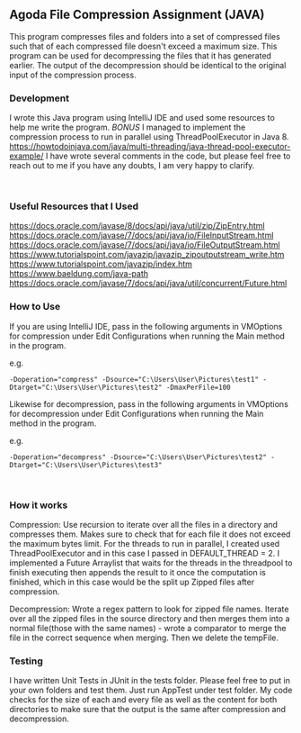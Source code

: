 ## Agoda File Compression Assignment (JAVA)

This program compresses files and folders into a set of compressed files such that of each
compressed file doesn't exceed a maximum size. This program can be used for
decompressing the files that it has generated earlier. The output of the decompression should be
identical to the original input of the compression process.

### Development

I wrote this Java program using IntelliJ IDE and used some resources to help me write the program.
_BONUS_ I managed to implement the compression process to run in parallel using ThreadPoolExecutor in Java 8.
https://howtodoinjava.com/java/multi-threading/java-thread-pool-executor-example/
I have wrote several comments in the code, but please feel free to reach out to me if you have any doubts, I am very happy to clarify.

<br />

### Useful Resources that I Used

https://docs.oracle.com/javase/8/docs/api/java/util/zip/ZipEntry.html
https://docs.oracle.com/javase/7/docs/api/java/io/FileInputStream.html
https://docs.oracle.com/javase/7/docs/api/java/io/FileOutputStream.html
https://www.tutorialspoint.com/javazip/javazip_zipoutputstream_write.htm
https://www.tutorialspoint.com/javazip/index.htm
https://www.baeldung.com/java-path
https://docs.oracle.com/javase/7/docs/api/java/util/concurrent/Future.html

### How to Use

If you are using IntelliJ IDE, pass in the following arguments in VMOptions for compression under Edit Configurations when running the Main method in the program.

e.g.

```
-Doperation="compress" -Dsource="C:\Users\User\Pictures\test1" -Dtarget="C:\Users\User\Pictures\test2" -DmaxPerFile=100
```

Likewise for decompression, pass in the following arguments in VMOptions for decompression under Edit Configurations when running the Main method in the program.

e.g.

```
-Doperation="decompress" -Dsource="C:\Users\User\Pictures\test2" -Dtarget="C:\Users\User\Pictures\test3"
```

<br />

### How it works

Compression:
Use recursion to iterate over all the files in a directory and compresses them. Makes sure to check that for each file it does not exceed the maximum bytes limit.
For the threads to run in parallel, I created used ThreadPoolExecutor and in this case I passed in DEFAULT_THREAD = 2. I implemented a Future Arraylist that waits for the threads in the threadpool to finish executing then appends the result to it once the computation is finished, which in this case would be the split up Zipped files after compression.

Decompression:
Wrote a regex pattern to look for zipped file names.
Iterate over all the zipped files in the source directory and then merges them into a normal file(those with the same names) - wrote a comparator to merge the file in the correct sequence when merging. Then we delete the tempFile.
<br />

### Testing

I have written Unit Tests in JUnit in the tests folder. Please feel free to put in your own folders and test them. Just run AppTest under test folder. My code checks for the size of each and every file as well as the content for both directories to make sure that the output is the same after compression and decompression.
